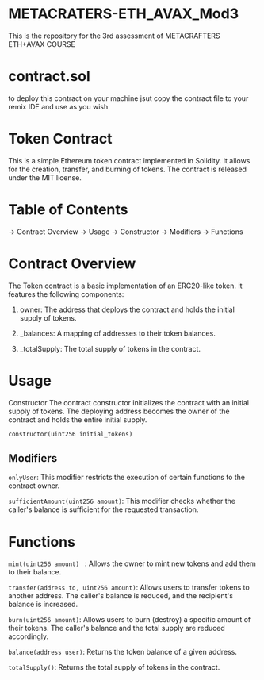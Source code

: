 # METACRATERS-ETH_AVAX_Mod3
This is the repository for the 3rd assessment of METACRAFTERS ETH+AVAX COURSE

# contract.sol
to deploy this contract on your machine jsut copy the contract file to your remix IDE and use as you wish

# Token Contract
This is a simple Ethereum token contract implemented in Solidity. It allows for the creation, transfer, and burning of tokens. The contract is released under the MIT license.

# Table of Contents
-> Contract Overview
-> Usage
-> Constructor
-> Modifiers
-> Functions

# Contract Overview
The Token contract is a basic implementation of an ERC20-like token. It features the following components:

1) owner: The address that deploys the contract and holds the initial supply of tokens. <br>

2) _balances: A mapping of addresses to their token balances. <br>

3) _totalSupply: The total supply of tokens in the contract.
# Usage
Constructor
The contract constructor initializes the contract with an initial supply of tokens. The deploying address becomes the owner of the contract and holds the entire initial supply.

```constructor(uint256 initial_tokens)```

## Modifiers
```onlyUser```: This modifier restricts the execution of certain functions to the contract owner.

```sufficientAmount(uint256 amount)```: This modifier checks whether the caller's balance is sufficient for the requested transaction.

# Functions
```mint(uint256 amount) ``` : Allows the owner to mint new tokens and add them to their balance.

```transfer(address to, uint256 amount)```: Allows users to transfer tokens to another address. The caller's balance is reduced, and the recipient's balance is increased.

```burn(uint256 amount)```: Allows users to burn (destroy) a specific amount of their tokens. The caller's balance and the total supply are reduced accordingly.

```balance(address user)```: Returns the token balance of a given address.

```totalSupply()```: Returns the total supply of tokens in the contract.
